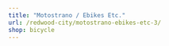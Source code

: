 ```yaml
---
title: "Motostrano / Ebikes Etc."
url: /redwood-city/motostrano-ebikes-etc-3/
shop: bicycle
---
```


